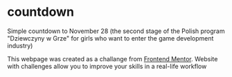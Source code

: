 # countdown
Simple countdown to November 28 (the second stage of the Polish program "Dziewczyny w Grze" for girls who want to enter the game development industry)


This webpage was created as a challange from [Frontend Mentor](https://www.frontendmentor.io). Website with challenges allow you to improve your skills in a real-life workflow

